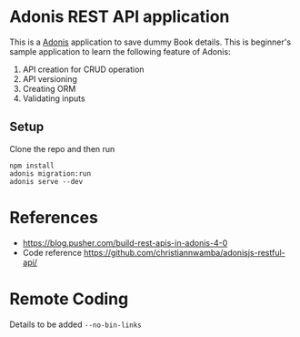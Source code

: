 # Adonis REST API application
This is a [Adonis](https://adonisjs.com, "Adonis") application to save dummy Book details. This is beginner's sample application to learn the following feature of Adonis:

1. API creation for CRUD operation
2. API versioning
3. Creating ORM
4. Validating inputs

## Setup
Clone the repo and then run
```
npm install
adonis migration:run
adonis serve --dev
```

# References
* https://blog.pusher.com/build-rest-apis-in-adonis-4-0
* Code reference https://github.com/christiannwamba/adonisjs-restful-api/

# Remote Coding
Details to be added
`--no-bin-links`